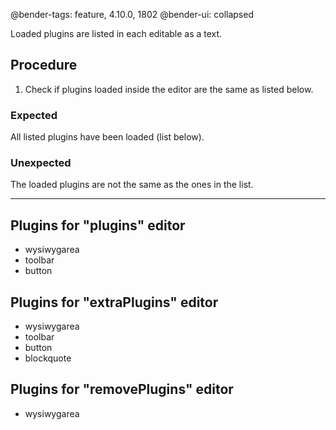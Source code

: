 @bender-tags: feature, 4.10.0, 1802
@bender-ui: collapsed

Loaded plugins are listed in each editable as a text.

## Procedure

1. Check if plugins loaded inside the editor are the same as listed below.

### Expected

All listed plugins have been loaded (list below).

### Unexpected

The loaded plugins are not the same as the ones in the list.

---

## Plugins for "plugins" editor

* wysiwygarea
* toolbar
* button

## Plugins for "extraPlugins" editor

* wysiwygarea
* toolbar
* button
* blockquote

## Plugins for "removePlugins" editor

* wysiwygarea
